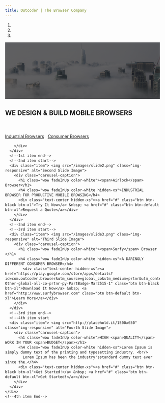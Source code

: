 ```yaml
---
title: Outcoder | The Browser Company
---
```


<section id="banner-2">
  <div id="myCarousel" class="carousel slide" data-ride="carousel"> 
    <!-- Carousel indicators -->
    <ol class="carousel-indicators">
      <li data-target="#myCarousel" data-slide-to="0" class="active"></li>
      <li data-target="#myCarousel" data-slide-to="1"></li>
      <li data-target="#myCarousel" data-slide-to="2"></li>
      <!--<li data-target="#myCarousel" data-slide-to="3"></li>-->
    </ol>
    <!-- Wrapper for carousel items -->
    <div class="carousel-inner"> 
      <!--1st item start-->
      <div class="item active"> <img src="/images/slide1.png" class="img-responsive" alt="First Slide Image">
        <div class="carousel-caption">
          <h1 class="wow fadeInUp">WE DESIGN & BUILD MOBILE <span>BROWSERS</span></h1>
          <H4>&nbsp;</H4>
          <div class="text-center hidden-xs"><a href="airlock-browser.html" class="btn btn-black btn-xl">Industrial Browsers</a> &nbsp; <a href="http://www.surfybrowser.com" class="btn btn-default btn-xl">Consumer Browsers</a>
		  </div>
       
        </div>
      </div>
      <!--1st item end--> 
      <!--2nd item start-->
      <div class="item"> <img src="/images/slide2.png" class="img-responsive" alt="Second Slide Image">
        <div class="carousel-caption">
          <h1 class="wow fadeInUp color-white"><span>Airlock</span> Browser</h1>
          <h4 class="wow fadeInUp color-white hidden-xs">INDUSTRIAL BROWSER FOR PRODUCTIVE MOBILE BROWSING</h4>
          <div class="text-center hidden-xs"><a href="#" class="btn btn-black btn-xl">Try It Now</a> &nbsp; <a href="#" class="btn btn-default btn-xl">Request a Quote</a></div>
        </div>
      </div>
      <!--2nd item end--> 
      <!--3rd item start-->
      <div class="item"> <img src="/images/slide3.png" class="img-responsive" alt="Third Slide Image">
        <div class="carousel-caption">
          <h1 class="wow fadeInUp color-white"><span>Surfy</span> Browser </h1>
          <h4 class="wow fadeInUp color-white hidden-xs">A DARINGLY DIFFERENT CONSUMER BROWSER</h4>
			<div class="text-center hidden-xs"><a href="https://play.google.com/store/apps/details?id=com.outcoder.browser&utm_source=global_co&utm_medium=prtnr&utm_content=Mar2515&utm_campaign=PartBadge&pcampaignid=MKT-Other-global-all-co-prtnr-py-PartBadge-Mar2515-1" class="btn btn-black btn-xl">Download It Now</a> &nbsp; <a href="http://www.surfybrowser.com" class="btn btn-default btn-xl">Learn More</a></div>
        </div>
      </div>
      <!--3rd item end--> 
      <!--4th item start
      <div class="item"> <img src="http://placehold.it/1500x650" class="img-responsive" alt="Fourth Slide Image">
        <div class="carousel-caption">
          <h1 class="wow fadeInUp color-white">HIGH <span>QUALITY</span> WORK IN YOUR <span>BUDGET</span></h1>
          <h4 class="wow fadeInUp color-white hidden-xs">Lorem Ipsum is simply dummy text of the printing and typesetting industry. <br/>
            Lorem Ipsum has been the industry'sstandard dummy text ever since the.</h4>
          <div class="text-center hidden-xs"><a href="#" class="btn btn-black btn-xl">Get Started!</a> &nbsp; <a href="#" class="btn btn-default btn-xl">Get Started!</a></div>
        </div>
      </div>
    </div>
    <!--4th item End--> 
  </div>
  <!-- Carousel controls --> 
  <a class="carousel-control left hidden-xs" href="#myCarousel" data-slide="prev"> <span class="carousel-arrow"> <i class="fa fa-chevron-left"></i></span> </a> <a class="carousel-control right hidden-xs" href="#myCarousel" data-slide="next"> <span class="carousel-arrow"><i class="fa fa-chevron-right"></i></span> </a> 
	  
  </div>
  <!-- Carousel Banner End --> 
</section>
